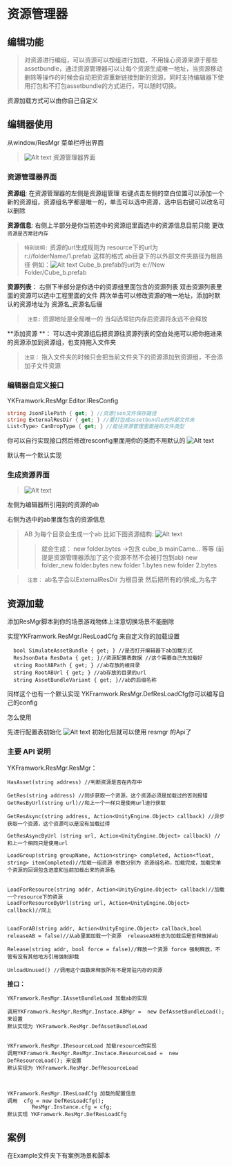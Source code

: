 # 资源管理器

## 编辑功能

> 对资源进行编组，可以资源可以按组进行加载，不用操心资源来源于那些assetbundle，通过资源管理器可以让每个资源生成唯一地址，当资源移动删除等操作的时候会自动把资源重新链接到新的资源，同时支持编辑器下使用打包和不打包assetbundle的方式进行，可以随时切换。

资源加载方式可以由你自己自定义

## 编辑器使用

从window/ResMgr 菜单栏呼出界面
> ![Alt text](./1571800905844.png)
> 资源管理器界面


### 资源管理器界面

**资源组**: 
在资源管理器的左侧是资源组管理
右键点击左侧的空白位置可以添加一个新的资源组，资源组名字都是唯一的，单击可以选中资源，选中后右键可以改名可以删除

**资源信息**: 
右侧上半部分是你当前选中的资源组里面选中的资源信息目前只能 更改`资源是否常驻内存`
>`特别说明:` 资源的url生成规则为 resource下的url为r://folderName/1.prefab 这样的格式   ab目录下的以外部文件夹路径为根路径
>例如：![Alt text](./1571801116798.png)
>Cube_b.prefab的url为 e://New Folder/Cube_b.prefab

**资源列表**：
右侧下半部分是你选中的资源组里面包含的资源列表
双击资源列表里面的资源可以选中工程里面的文件
两次单击可以修改资源的唯一地址，添加时默认的资源地址为 资源名_资源名后缀

> ` 注意:`
> 资源地址是全局唯一的
> 当勾选常驻内存后资源将永远不会释放


**添加资源 **： 可以选中资源组后把资源往资源列表的空白处拖可以把你拖进来的资源添加到资源组，也支持拖入文件夹

> `注意：` 拖入文件夹的时候只会把当前文件夹下的资源添加到资源组，不会添加子文件资源

### 编辑器自定义接口 
YKFramwork.ResMgr.Editor.IResConfig 
``` cs
string JsonFilePath { get; } //资源json文件保存路径
string ExternalResDir { get; } //要打包成assetbundle的外部文件夹
List<Type> CanDropType { get; } //能往资源管理里面拖的文件类型
```

你可以自行实现接口然后修改resconfig里面用你的类而不用默认的
![Alt text](./1571799514142.png)

默认有一个默认实现

### 生成资源界面
> ![Alt text](./1571799654136.png)


左侧为编辑器所引用到的资源的ab

右侧为选中的ab里面包含的资源信息

> AB 为每个目录会生成一个ab
> 比如下图资源结构:
> ![Alt text](./1571799825969.png)
>> 就会生成： 
> new folder.bytes ->包含  cube_b mainCame... 等等 (前提是资源管理器添加了这个资源不然不会被打包到ab)
> new folder_new folder.bytes
> new folder 1.bytes
>new folder 2.bytes

>` 注意：` ab名字会以ExternalResDir 为根目录  然后把所有的/换成_为名字

## 资源加载
添加ResMgr脚本到你的场景游戏物体上注意切换场景不能删除

实现YKFramwork.ResMgr.IResLoadCfg 来自定义你的加载设置

```
  bool SimulateAssetBundle { get; } //是否打开编辑器下ab加载方式
  ResJsonData ResData { get; }//资源配置表数据 //这个需要自己先加载好
  string RootABPath { get; } //ab存放的根目录
  string RootABUrl { get; } //ab存放的目录的url
  string AssetBundleVariant { get; }//ab的后缀名称
```
同样这个也有一个默认实现 YKFramwork.ResMgr.DefResLoadCfg你可以编写自己的config

怎么使用 

先进行配置表初始化
![Alt text](./1571801907706.png)
初始化后就可以使用  resmgr 的Api了


### 主要 API 说明

YKFramwork.ResMgr.ResMgr：
```
HasAsset(string address) //判断资源是否在内存中

GetRes(string address) //同步获取一个资源，这个资源必须是加载过的否则报错
GetResByUrl(string url)//和上一个一样只是使用url进行获取

GetResAsync(string address, Action<UnityEngine.Object> callback) //异步获取一个资源，这个资源可以是没有加载过得

GetResAsyncByUrl (string url, Action<UnityEngine.Object> callback) //和上一个相同只是使用url

LoadGroup(string groupName, Action<string> completed, Action<float, string> itemCompleted)//加载一组资源 参数分别为 资源组名称，加载完成，加载完单个资源的回调包含进度和当前加载出来的资源名


LoadForResource(string addr, Action<UnityEngine.Object> callback)//加载一个resource下的资源
LoadForResourceByUrl(string url, Action<UnityEngine.Object> callback)//同上


LoadForAB(string addr, Action<UnityEngine.Object> callback,bool releaseAB = false)//从ab里面加载一个资源  releaseAB标志为加载后是否释放掉ab

Release(string addr, bool force = false)//释放一个资源 force 强制释放，不管有没有其他地方引用强制卸载

UnloadUnused() //调用这个函数来释放所有不是常驻内存的资源
```

**接口：**

```
YKFramwork.ResMgr.IAssetBundleLoad 加载ab的实现

调用YKFramwork.ResMgr.ResMgr.Instace.ABMgr =  new DefAssetBundleLoad(); 来设置
默认实现为 YKFramwork.ResMgr.DefAssetBundleLoad


YKFramwork.ResMgr.IResourceLoad 加载resource的实现
调用YKFramwork.ResMgr.ResMgr.Instace.ResourceLoad =  new DefResourceLoad(); 来设置
默认实现为 YKFramwork.ResMgr.DefResourceLoad



YKFramwork.ResMgr.IResLoadCfg 加载的配置信息
调用  cfg = new DefResLoadCfg();
        ResMgr.Instance.cfg = cfg;
默认实现 YKFramwork.ResMgr.DefResLoadCfg
```
## 案例
在Example文件夹下有案例场景和脚本




